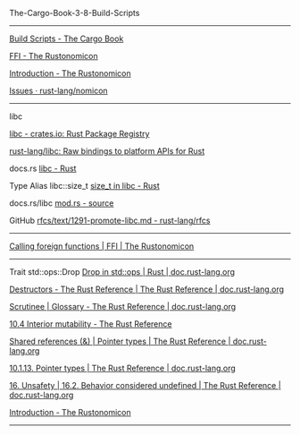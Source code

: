 The-Cargo-Book-3-8-Build-Scripts

____

[Build Scripts - The Cargo Book](https://doc.rust-lang.org/cargo/reference/build-scripts.html#outputs-of-the-build-script)

[FFI - The Rustonomicon](https://doc.rust-lang.org/nomicon/ffi.html)

[Introduction - The Rustonomicon](https://doc.rust-lang.org/nomicon/intro.html)

[Issues · rust-lang/nomicon](https://github.com/rust-lang/nomicon/issues)

____

libc

[libc - crates.io: Rust Package Registry](https://crates.io/crates/libc)

[rust-lang/libc: Raw bindings to platform APIs for Rust](https://github.com/rust-lang/libc)

docs.rs [libc - Rust](https://docs.rs/libc/0.2.158/libc/)

Type Alias libc::size_t [size_t in libc - Rust](https://docs.rs/libc/0.2.158/libc/type.size_t.html)

docs.rs/libc [mod.rs - source](https://docs.rs/libc/0.2.158/src/libc/unix/mod.rs.html#19)

GitHub [rfcs/text/1291-promote-libc.md - rust-lang/rfcs](https://github.com/rust-lang/rfcs/blob/HEAD/text/1291-promote-libc.md)

____

[Calling foreign functions | FFI | The Rustonomicon](https://doc.rust-lang.org/nomicon/ffi.html#calling-foreign-functions)

____

Trait std::ops::Drop [Drop in std::ops | Rust | doc.rust-lang.org](https://doc.rust-lang.org/std/ops/trait.Drop.html)

[Destructors - The Rust Reference | The Rust Reference | doc.rust-lang.org](https://doc.rust-lang.org/reference/destructors.html)

[Scrutinee | Glossary - The Rust Reference | doc.rust-lang.org](https://doc.rust-lang.org/reference/glossary.html#scrutinee)

[10.4 Interior mutability - The Rust Reference](https://doc.rust-lang.org/reference/interior-mutability.html)

[Shared references (&) | Pointer types | The Rust Reference | doc.rust-lang.org](https://doc.rust-lang.org/reference/types/pointer.html#shared-references-)

[10.1.13. Pointer types | The Rust Reference | doc.rust-lang.org](https://doc.rust-lang.org/reference/types/pointer.html#pointer-types)

[16. Unsafety | 16.2. Behavior considered undefined | The Rust Reference | doc.rust-lang.org](https://doc.rust-lang.org/reference/behavior-considered-undefined.html)

[Introduction - The Rustonomicon](https://doc.rust-lang.org/nomicon/index.html)

____
